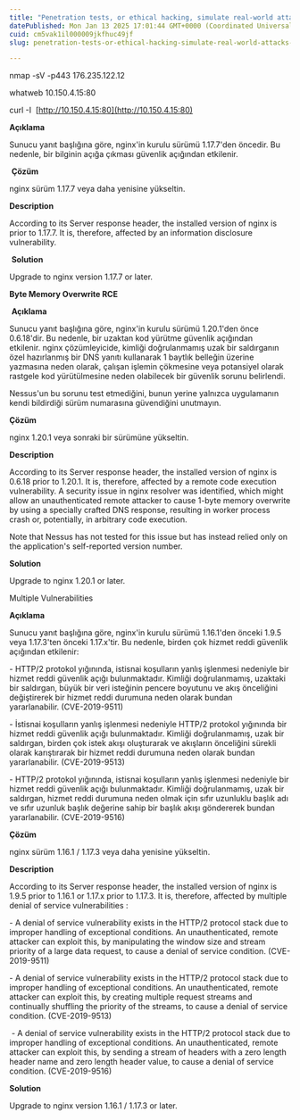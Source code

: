 ```yaml
---
title: "Penetration tests, or ethical hacking, simulate real-world attacks on your systems, applications, and networks to identify vulnerabilities before mali"
datePublished: Mon Jan 13 2025 17:01:44 GMT+0000 (Coordinated Universal Time)
cuid: cm5vak1il000009jkfhuc49jf
slug: penetration-tests-or-ethical-hacking-simulate-real-world-attacks-on-your-systems-applications-and-networks-to-identify-vulnerabilities-before-mali

---
```


nmap -sV -p443 176.235.122.12

whatweb 10.150.4.15:80

curl -I  [http://10.150.4.15:80](http://10.150.4.15:80)

**Açıklama**

Sunucu yanıt başlığına göre, nginx'in kurulu sürümü 1.17.7'den öncedir. Bu nedenle, bir bilginin açığa çıkması güvenlik açığından etkilenir.

 **Çözüm**

nginx sürüm 1.17.7 veya daha yenisine yükseltin.

**Description**

According to its Server response header, the installed version of nginx is prior to 1.17.7. It is, therefore, affected by an information disclosure vulnerability.

 **Solution**

Upgrade to nginx version 1.17.7 or later.

**Byte Memory Overwrite RCE**

 **Açıklama**

Sunucu yanıt başlığına göre, nginx'in kurulu sürümü 1.20.1'den önce 0.6.18'dir. Bu nedenle, bir uzaktan kod yürütme güvenlik açığından etkilenir. nginx çözümleyicide, kimliği doğrulanmamış uzak bir saldırganın özel hazırlanmış bir DNS yanıtı kullanarak 1 baytlık belleğin üzerine yazmasına neden olarak, çalışan işlemin çökmesine veya potansiyel olarak rastgele kod yürütülmesine neden olabilecek bir güvenlik sorunu belirlendi.

Nessus'un bu sorunu test etmediğini, bunun yerine yalnızca uygulamanın kendi bildirdiği sürüm numarasına güvendiğini unutmayın.

**Çözüm**

nginx 1.20.1 veya sonraki bir sürümüne yükseltin.

**Description**

According to its Server response header, the installed version of nginx is 0.6.18 prior to 1.20.1. It is, therefore, affected by a remote code execution vulnerability. A security issue in nginx resolver was identified, which might allow an unauthenticated remote attacker to cause 1-byte memory overwrite by using a specially crafted DNS response, resulting in worker process crash or, potentially, in arbitrary code execution.

Note that Nessus has not tested for this issue but has instead relied only on the application's self-reported version number. 

**Solution**

Upgrade to nginx 1.20.1 or later. 

Multiple Vulnerabilities

**Açıklama**

Sunucu yanıt başlığına göre, nginx'in kurulu sürümü 1.16.1'den önceki 1.9.5 veya 1.17.3'ten önceki 1.17.x'tir. Bu nedenle, birden çok hizmet reddi güvenlik açığından etkilenir:

\- HTTP/2 protokol yığınında, istisnai koşulların yanlış işlenmesi nedeniyle bir hizmet reddi güvenlik açığı bulunmaktadır. Kimliği doğrulanmamış, uzaktaki bir saldırgan, büyük bir veri isteğinin pencere boyutunu ve akış önceliğini değiştirerek bir hizmet reddi durumuna neden olarak bundan yararlanabilir. (CVE-2019-9511)

\- İstisnai koşulların yanlış işlenmesi nedeniyle HTTP/2 protokol yığınında bir hizmet reddi güvenlik açığı bulunmaktadır. Kimliği doğrulanmamış, uzak bir saldırgan, birden çok istek akışı oluşturarak ve akışların önceliğini sürekli olarak karıştırarak bir hizmet reddi durumuna neden olarak bundan yararlanabilir. (CVE-2019-9513)

\- HTTP/2 protokol yığınında, istisnai koşulların yanlış işlenmesi nedeniyle bir hizmet reddi güvenlik açığı bulunmaktadır. Kimliği doğrulanmamış, uzak bir saldırgan, hizmet reddi durumuna neden olmak için sıfır uzunluklu başlık adı ve sıfır uzunluk başlık değerine sahip bir başlık akışı göndererek bundan yararlanabilir. (CVE-2019-9516)

**Çözüm**

nginx sürüm 1.16.1 / 1.17.3 veya daha yenisine yükseltin.

**Description**

According to its Server response header, the installed version of nginx is 1.9.5 prior to 1.16.1 or 1.17.x prior to 1.17.3. It is, therefore, affected by multiple denial of service vulnerabilities :

\- A denial of service vulnerability exists in the HTTP/2 protocol stack due to improper handling of exceptional conditions. An unauthenticated, remote attacker can exploit this, by manipulating the window size and stream priority of a large data request, to cause a denial of service condition. (CVE-2019-9511)

\- A denial of service vulnerability exists in the HTTP/2 protocol stack due to improper handling of exceptional conditions. An unauthenticated, remote attacker can exploit this, by creating multiple request streams and continually shuffling the priority of the streams, to cause a denial of service condition. (CVE-2019-9513)

 - A denial of service vulnerability exists in the HTTP/2 protocol stack due to improper handling of exceptional conditions. An unauthenticated, remote attacker can exploit this, by sending a stream of headers with a zero length header name and zero length header value, to cause a denial of service condition. (CVE-2019-9516)

**Solution**

Upgrade to nginx version 1.16.1 / 1.17.3 or later.